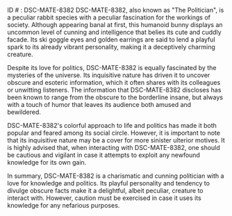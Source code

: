 ID # : DSC-MATE-8382
DSC-MATE-8382, also known as "The Politician", is a peculiar rabbit species with a peculiar fascination for the workings of society. Although appearing banal at first, this humanoid bunny displays an uncommon level of cunning and intelligence that belies its cute and cuddly facade. Its ski goggle eyes and golden earrings are said to lend a playful spark to its already vibrant personality, making it a deceptively charming creature.

Despite its love for politics, DSC-MATE-8382 is equally fascinated by the mysteries of the universe. Its inquisitive nature has driven it to uncover obscure and esoteric information, which it often shares with its colleagues or unwitting listeners. The information that DSC-MATE-8382 discloses has been known to range from the obscure to the borderline insane, but always with a touch of humor that leaves its audience both amused and bewildered.

DSC-MATE-8382's colorful approach to life and politics has made it both popular and feared among its social circle. However, it is important to note that its inquisitive nature may be a cover for more sinister ulterior motives. It is highly advised that, when interacting with DSC-MATE-8382, one should be cautious and vigilant in case it attempts to exploit any newfound knowledge for its own gain.

In summary, DSC-MATE-8382 is a charismatic and cunning politician with a love for knowledge and politics. Its playful personality and tendency to divulge obscure facts make it a delightful, albeit peculiar, creature to interact with. However, caution must be exercised in case it uses its knowledge for any nefarious purposes.